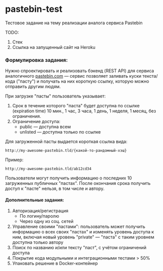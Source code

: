 # pastebin-test

Тестовое задание на тему реализации аналога сервиса Pastebin

TODO:

1. Стек
2. Ссылка на запущенный сайт на Heroku

### Формулировка задания:

Нужно спроектировать и реализовать бэкенд (REST API) для сервиса аналогичного
[pastebin.com](https://pastebin.com) — сервис позволяет заливать куски текста/кода ("пасту")
и получать на них короткую ссылку, которую можно отправить другим людям.

При загрузке "пасты" пользователь указывает:

1. Срок в течение которого "паста" будет доступна по ссылке (expiration time)
   10 мин., 1 час, 3 часа, 1 день, 1 неделя, 1 месяц, без ограничения.
2. Ограничение доступа:
    * public — доступна всем
    * unlisted — доступна только по ссылке

Для загруженной пасты выдается короткая ссылка вида:

    http://my-awesome-pastebin.tld/{какой-то-рандомный-хэш}

Пример:

    http://my-awesome-pastebin.tld/ab12cd34

Пользователи могут получить информацию о последних 10 загруженных публичных "пастах".
После окончания срока получить доступ к "пасте" нельзя, в том числе и автору.

#### Дополнительные задания:

1. Авторизация/регистрация
    * По логину/паролю
    * Через одну из соц. сетей
2. Управление своими "пастами": пользователь может получить информацию о всех своих
   "пастах" и изменять уровень доступа к ним, включая новый уровень "private" — "паста" с
   таким уровнем доступна только автору
3. Поиск по названию и/или тексту "паст", с учётом ограничений доступа
4. Покрытие кода модульными и интеграционными тестами > 50%
5. Упаковать решение в Docker-контейнер